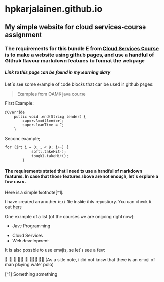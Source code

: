 # hpkarjalainen.github.io
## My simple website for cloud services-course assignment
### The requirements for this bundle E from [Cloud Services Course](https://tl.oamk.fi/cloudservices/) is to make a website using github pages, and use a handful of Github flavour markdown features to format the webpage

##### ***Link to this page can be found in my learning diary***

Let´s see some example of code blocks that can be used in github pages:

>Examples from OAMK java course


First Example:

```
@Override
    public void lend(String lender) {
        super.lend(lender);
        super.loanTime = 7;
    }
```

Second example;

```
for (int i = 0; i < 9; i++) {
            soft1.takeHit();
            tough1.takeHit();
        }
```

 #### The requirements stated that I need to use a handful of markdown features. In case that those features above are not enough, let´s explore a few more:
 
 Here is a simple footnote[^1].

I have created an another text file inside this repository. You can check it out [here](/newText.md)

One example of a list (of the courses we are ongoing right now):

- Jave Programming
* Cloud Services
* Web development

It is also possble to use emojis, se let´s see a few:

:peanuts:  :cut_of_meat: :whale: :scorpion: :turkey: :unicorn: :family_man_girl_girl: :man_playing_water_polo: (As a side note, i did not know that there is an emoji of man playing water polo)

[^1] Something something
